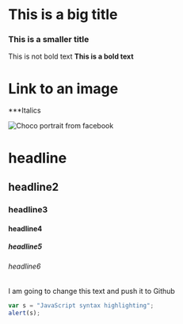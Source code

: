 # This is a big title
### This is a smaller title 
This is not bold text 
**This is a bold text** 

# Link to an image 

***Italics


![Choco portrait from facebook](http://cdn1-www.dogtime.com/assets/uploads/gallery/border-collie-dog-breed-pictures/1-facethreequarters.jpg)

# headline 
## headline2
### headline3
#### headline4
##### headline5
###### headline6

I am going to change this text and push it to Github 

```javascript
var s = "JavaScript syntax highlighting";
alert(s);
```
